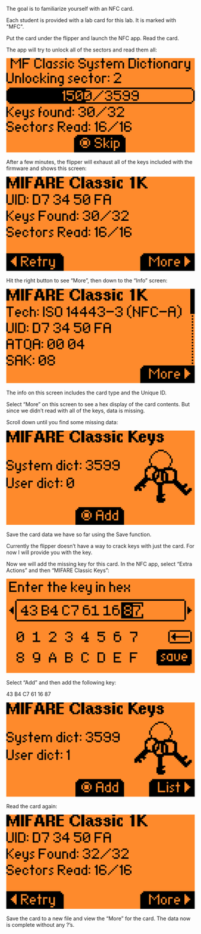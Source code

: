 The goal is to familiarize yourself with an NFC card.

Each student is provided with a lab card for this lab. It is marked with "MFC".

Put the card under the flipper and launch the NFC app. Read the card.

The app will try to unlock all of the sectors and read them all:

![092622.png](./092622.png)

After a few minutes, the flipper will exhaust all of the keys included with the firmware and shows this screen:

![.](./092802.png)

Hit the right button to see “More”, then down to the “Info” screen:  

![.](./092953.png)

The info on this screen includes the card type and the Unique ID.

Select “More” on this screen to see a hex display of the card contents. But since we didn’t read with all of the keys, data is missing. 

Scroll down until you find some missing data:

![.](./094733.png)

Save the card data we have so far using the Save function.

Currently the flipper doesn’t have a way to crack keys with just the card. For now I will provide you with the key.

Now we will add the missing key for this card. In the NFC app, select “Extra Actions” and then “MIFARE Classic Keys”:

![.](./094955.png)

Select “Add” and then add the following key:

43 B4 C7 61 16 87

![.](./095011.png)

Read the card again:

![.](./095056.png)

Save the card to a new file and view the “More” for the card. The data now is complete without any ?’s.
